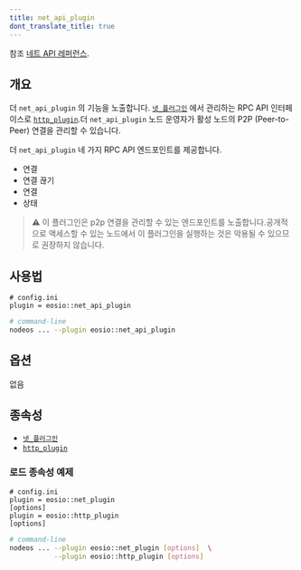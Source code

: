 ```yaml
---
title: net_api_plugin
dont_translate_title: true
---
```


참조 [네트 API 레퍼런스](https://docs.eosnetwork.com/apis/leap/latest/net.api/).

## 개요

더 `net_api_plugin` 의 기능을 노출합니다. [`넷_플러그인`](../net_plugin/index.md) 에서 관리하는 RPC API 인터페이스로 [`http_plugin`](../http_plugin/index.md).더 `net_api_plugin` 노드 운영자가 활성 노드의 P2P (Peer-to-Peer) 연결을 관리할 수 있습니다.

더 `net_api_plugin` 네 가지 RPC API 엔드포인트를 제공합니다.
* 연결
* 연결 끊기
* 연결
* 상태

> ⚠️ 이 플러그인은 p2p 연결을 관리할 수 있는 엔드포인트를 노출합니다.공개적으로 액세스할 수 있는 노드에서 이 플러그인을 실행하는 것은 악용될 수 있으므로 권장하지 않습니다.

## 사용법

```console
# config.ini
plugin = eosio::net_api_plugin
```
```sh
# command-line
nodeos ... --plugin eosio::net_api_plugin
```

## 옵션

없음

## 종속성

* [`넷_플러그인`](../net_plugin/index.md)
* [`http_plugin`](../http_plugin/index.md)

### 로드 종속성 예제

```console
# config.ini
plugin = eosio::net_plugin
[options]
plugin = eosio::http_plugin
[options]
```
```sh
# command-line
nodeos ... --plugin eosio::net_plugin [options]  \
           --plugin eosio::http_plugin [options]
```
